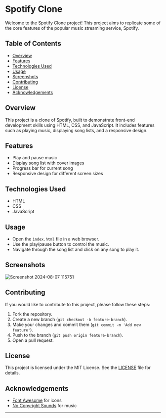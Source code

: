 # Spotify Clone

Welcome to the Spotify Clone project! This project aims to replicate some of the core features of the popular music streaming service, Spotify.

## Table of Contents
- [Overview](#overview)
- [Features](#features)
- [Technologies Used](#technologies-used)
- [Usage](#usage)
- [Screenshots](#screenshots)
- [Contributing](#contributing)
- [License](#license)
- [Acknowledgements](#acknowledgements)

## Overview
This project is a clone of Spotify, built to demonstrate front-end development skills using HTML, CSS, and JavaScript. It includes features such as playing music, displaying song lists, and a responsive design.

## Features
- Play and pause music
- Display song list with cover images
- Progress bar for current song
- Responsive design for different screen sizes

## Technologies Used
- HTML
- CSS
- JavaScript

## Usage
- Open the `index.html` file in a web browser.
- Use the play/pause button to control the music.
- Navigate through the song list and click on any song to play it.

## Screenshots
![Screenshot 2024-08-07 115751](https://github.com/user-attachments/assets/27e67b42-b3a9-46cf-9836-e0a5b6590930)


## Contributing
If you would like to contribute to this project, please follow these steps:

1. Fork the repository.
2. Create a new branch (`git checkout -b feature-branch`).
3. Make your changes and commit them (`git commit -m 'Add new feature'`).
4. Push to the branch (`git push origin feature-branch`).
5. Open a pull request.

## License
This project is licensed under the MIT License. See the [LICENSE](LICENSE) file for details.

## Acknowledgements
- [Font Awesome](https://fontawesome.com/) for icons
- [No Copyright Sounds](https://ncs.io/) for music

---

